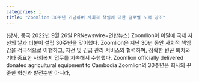 ```yaml
---
categories: i
title: "Zoomlion 30주년 기념하며 사회적 책임에 대한 글로벌 노력 강조"
---
```

(창사, 중국 2022년 9월 26일 PRNewswire=연합뉴스) Zoomlion이 이달에 국제 자선의 날과 더불어 설립 30주년을 맞이했다. Zoomlion은 지난 30년 동안 사회적 책임감을 적극적으로 이행하고, 자선 및 긴급 관리 서비스와 협력하며, 정확한 빈곤 퇴치와 기타 중요한 사회복지 업무를 지속해서 수행했다.     Zoomlion officially delivered donated agricultural equipment to Cambodia    Zoomlion의 30주년은 회사의 꾸준한 혁신과 발전뿐만 아니라, 